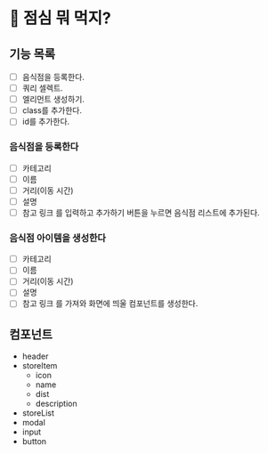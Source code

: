# 🤔 점심 뭐 먹지?

## 기능 목록

- [ ] 음식점을 등록한다.
- [ ] 쿼리 셀렉트.
- [ ] 엘리먼트 생성하기.
- [ ] class를 추가한다.
- [ ] id를 추가한다.

### 음식점을 등록한다

- [ ] 카테고리
- [ ] 이름
- [ ] 거리(이동 시간)
- [ ] 설명
- [ ] 참고 링크
      를 입력하고 추가하기 버튼을 누르면 음식점 리스트에 추가된다.

### 음식점 아이템을 생성한다

- [ ] 카테고리
- [ ] 이름
- [ ] 거리(이동 시간)
- [ ] 설명
- [ ] 참고 링크
      를 가져와 화면에 띄울 컴포넌트를 생성한다.

## 컴포넌트

- header
- storeItem
  - icon
  - name
  - dist
  - description
- storeList
- modal
- input
- button
